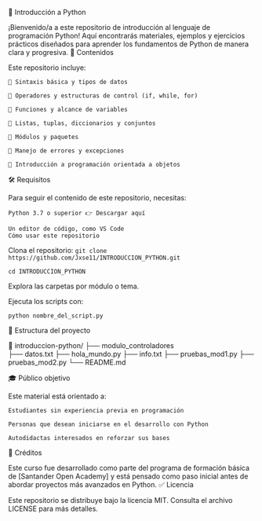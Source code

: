📘 Introducción a Python

¡Bienvenido/a a este repositorio de introducción al lenguaje de programación Python!
Aquí encontrarás materiales, ejemplos y ejercicios prácticos diseñados para aprender los fundamentos de Python de manera clara y progresiva.
📌 Contenidos

Este repositorio incluye:

    🔹 Sintaxis básica y tipos de datos

    🔹 Operadores y estructuras de control (if, while, for)

    🔹 Funciones y alcance de variables

    🔹 Listas, tuplas, diccionarios y conjuntos

    🔹 Módulos y paquetes

    🔹 Manejo de errores y excepciones

    🔹 Introducción a programación orientada a objetos

🛠️ Requisitos

Para seguir el contenido de este repositorio, necesitas:

    Python 3.7 o superior 👉 Descargar aquí

    Un editor de código, como VS Code
    Cómo usar este repositorio

Clona el repositorio:
```git clone https://github.com/Jxse11/INTRODUCCION_PYTHON.git```

```cd INTRODUCCION_PYTHON```

Explora las carpetas por módulo o tema.

Ejecuta los scripts con:

    python nombre_del_script.py

📂 Estructura del proyecto

📁 introduccion-python/
├── modulo_controladores\
├── datos.txt
├── hola_mundo.py
├── info.txt
├── pruebas_mod1.py
├── pruebas_mod2.py
└── README.md

🎓 Público objetivo

Este material está orientado a:

    Estudiantes sin experiencia previa en programación

    Personas que desean iniciarse en el desarrollo con Python

    Autodidactas interesados en reforzar sus bases

📣 Créditos

Este curso fue desarrollado como parte del programa de formación básica de [Santander Open Academy] y está pensado como paso inicial antes de abordar proyectos más avanzados en Python.
✅ Licencia

Este repositorio se distribuye bajo la licencia MIT. Consulta el archivo LICENSE para más detalles.
